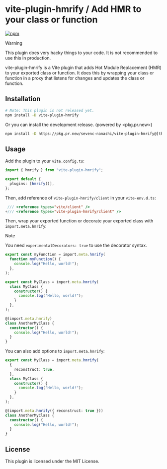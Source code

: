 # vite-plugin-hmrify / Add HMR to your class or function

[![npm](https://img.shields.io/npm/v/vite-plugin-hmrify)](https://www.npmjs.com/package/vite-plugin-hmrify)

> [!WARNING]
> This plugin does very hacky things to your code. It is not recommended to use this in production.

vite-plugin-hmrify is a Vite plugin that adds Hot Module Replacement (HMR) to your exported class or function.
It does this by wrapping your class or function in a proxy that listens for changes and updates the class or function.

## Installation

```bash
# Note: This plugin is not released yet.
npm install -D vite-plugin-hmrify
```

Or you can install the development release. (powered by <pkg.pr.new>)

```bash
npm install -D https://pkg.pr.new/sevenc-nanashi/vite-plugin-hmrify@[the latest commit hash here]
```

## Usage

Add the plugin to your `vite.config.ts`:

```typescript
import { hmrify } from "vite-plugin-hmrify";

export default {
  plugins: [hmrify()],
};
```

Then, add reference of `vite-plugin-hmrify/client` in your `vite-env.d.ts`:

```typescript
 /// <reference types="vite/client" />
+/// <reference types="vite-plugin-hmrify/client" />
```

Then, wrap your exported function or decorate your exported class with `import.meta.hmrify`:

> [!NOTE]
> You need `experimentalDecorators: true` to use the decorator syntax.

```typescript
export const myFunction = import.meta.hmrify(
  function myFunction() {
    console.log("Hello, world!");
  },
);

export const MyClass = import.meta.hmrify(
  class MyClass {
    constructor() {
      console.log("Hello, world!");
    }
  },
);

@(import.meta.hmrify)
class AnotherMyClass {
  constructor() {
    console.log("Hello, world!");
  }
}
```

You can also add options to `import.meta.hmrify`:

```typescript
export const MyClass = import.meta.hmrify(
  {
    reconstruct: true,
  },
  class MyClass {
    constructor() {
      console.log("Hello, world!");
    }
  },
);

@(import.meta.hmrify({ reconstruct: true }))
class AnotherMyClass {
  constructor() {
    console.log("Hello, world!");
  }
}
```

## License

This plugin is licensed under the MIT License.
